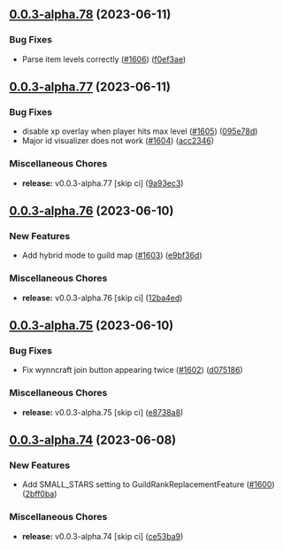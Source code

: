 ## [0.0.3-alpha.78](https://github.com/Wynntils/Artemis/compare/v0.0.3-alpha.77...v0.0.3-alpha.78) (2023-06-11)


### Bug Fixes

* Parse item levels correctly ([#1606](https://github.com/Wynntils/Artemis/issues/1606)) ([f0ef3ae](https://github.com/Wynntils/Artemis/commit/f0ef3ae5a174d466f0815e2ef21398640c7bcc66))

## [0.0.3-alpha.77](https://github.com/Wynntils/Artemis/compare/v0.0.3-alpha.76...v0.0.3-alpha.77) (2023-06-11)


### Bug Fixes

* disable xp overlay when player hits max level ([#1605](https://github.com/Wynntils/Artemis/issues/1605)) ([095e78d](https://github.com/Wynntils/Artemis/commit/095e78d67354cfe22b9bfe25fb30419fc450d1ec))
* Major id visualizer does not work ([#1604](https://github.com/Wynntils/Artemis/issues/1604)) ([acc2346](https://github.com/Wynntils/Artemis/commit/acc2346b1e5ff3d9cd6588ac9aa09a9bd0fd6f04))


### Miscellaneous Chores

* **release:** v0.0.3-alpha.77 [skip ci] ([9a93ec3](https://github.com/Wynntils/Artemis/commit/9a93ec32218aa82ed59d446b78b8237daeb7a0b0))

## [0.0.3-alpha.76](https://github.com/Wynntils/Artemis/compare/v0.0.3-alpha.75...v0.0.3-alpha.76) (2023-06-10)


### New Features

* Add hybrid mode to guild map ([#1603](https://github.com/Wynntils/Artemis/issues/1603)) ([e9bf36d](https://github.com/Wynntils/Artemis/commit/e9bf36ddd4b5e338b42836ed1d08a1f4c01590b9))


### Miscellaneous Chores

* **release:** v0.0.3-alpha.76 [skip ci] ([12ba4ed](https://github.com/Wynntils/Artemis/commit/12ba4ed62ac1ec3f9850a8f18645d335843fd342))

## [0.0.3-alpha.75](https://github.com/Wynntils/Artemis/compare/v0.0.3-alpha.74...v0.0.3-alpha.75) (2023-06-10)


### Bug Fixes

* Fix wynncraft join button appearing twice ([#1602](https://github.com/Wynntils/Artemis/issues/1602)) ([d075186](https://github.com/Wynntils/Artemis/commit/d07518667b41b48c08459b71bece1bca064bd14a))


### Miscellaneous Chores

* **release:** v0.0.3-alpha.75 [skip ci] ([e8738a8](https://github.com/Wynntils/Artemis/commit/e8738a8bfa4a1a7c83ba39bc764676dd0a6c0c09))

## [0.0.3-alpha.74](https://github.com/Wynntils/Artemis/compare/v0.0.3-alpha.73...v0.0.3-alpha.74) (2023-06-08)


### New Features

* Add SMALL_STARS setting to GuildRankReplacementFeature ([#1600](https://github.com/Wynntils/Artemis/issues/1600)) ([2bff0ba](https://github.com/Wynntils/Artemis/commit/2bff0ba53f0f74f440933e0115915f837c34eef3))


### Miscellaneous Chores

* **release:** v0.0.3-alpha.74 [skip ci] ([ce53ba9](https://github.com/Wynntils/Artemis/commit/ce53ba9f016b8e62f5305e8c993fd469b0703249))

